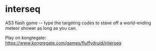 # interseq
AS3 flash game -- type the targeting codes to stave off a world-ending meteor shower as long as you can.

Play on kongregate: https://www.kongregate.com/games/fluffydruid/interseq
